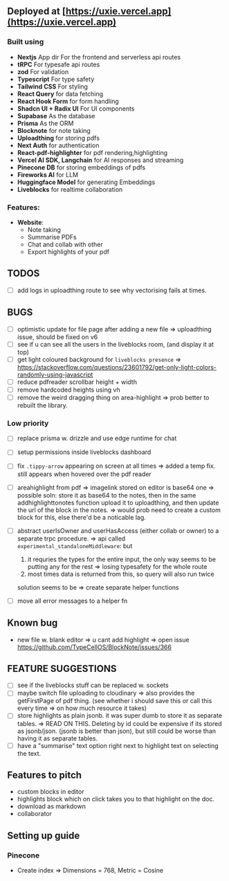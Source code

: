 ## Deployed at [https://uxie.vercel.app](https://uxie.vercel.app)

### Built using

- **Nextjs** App dir For the frontend and serverless api routes
- **tRPC** For typesafe api routes
- **zod** For validation
- **Typescript** For type safety
- **Tailwind CSS** For styling
- **React Query** for data fetching
- **React Hook Form** for form handling
- **Shadcn UI + Radix UI** For UI components
- **Supabase** As the database
- **Prisma** As the ORM
- **Blocknote** for note taking
- **Uploadthing** for storing pdfs
- **Next Auth** for authentication
- **React-pdf-highlighter** for pdf rendering,highlighting
- **Vercel AI SDK, Langchain** for AI responses and streaming
- **Pinecone DB** for storing embeddings of pdfs
- **Fireworks AI** for LLM
- **Huggingface Model** for generating Embeddings
- **Liveblocks** for realtime collaboration

### Features:

- **Website**:
  - Note taking
  - Summarise PDFs
  - Chat and collab with other
  - Export highlights of your pdf

## TODOS

- [ ] add logs in uploadthing route to see why vectorising fails at times.

## BUGS

- [ ] optimistic update for file page after adding a new file => uploadthing issue, should be fixed on v6
- [ ] see if u can see all the users in the liveblocks room, (and display it at top)
- [ ] get light coloured background for `liveblocks presence` => https://stackoverflow.com/questions/23601792/get-only-light-colors-randomly-using-javascript
- [ ] reduce pdfreader scrollbar height + width
- [ ] remove hardcoded heights using vh
- [ ] remove the weird dragging thing on area-highlight => prob better to rebuilt the library.

### Low priority

- [ ] replace prisma w. drizzle and use edge runtime for chat
- [ ] setup permissions inside liveblocks dashboard
- [ ] fix `.tippy-arrow` appearing on screen at all times => added a temp fix. still appears when hovered over the pdf reader
- [ ] areahighlight from pdf => imagelink stored on editor is base64 one => possible soln: store it as base64 to the notes, then in the same addhighlighttonotes function upload it to uploadthing, and then update the url of the block in the notes. => would prob need to create a custom block for this, else there'd be a noticable lag.
- [ ] abstract userIsOwner and userHasAccess (either collab or owner) to a separate trpc procedure. => api called `experimental_standaloneMiddleware`: but

  1. it requries the types for the entire input, the only way seems to be putting any for the rest => losing typesafety for the whole route
  2. most times data is returned from this, so query will also run twice

  solution seems to be => create separate helper functions

- [ ] move all error messages to a helper fn

## Known bug

- new file w. blank editor => u cant add highlight => open issue https://github.com/TypeCellOS/BlockNote/issues/366

## FEATURE SUGGESTIONS

- [ ] see if the liveblocks stuff can be replaced w. sockets
- [ ] maybe switch file uploading to cloudinary => also provides the getFirstPage of pdf thing. (see whether i should save this or call this every time => on how much resource it takes)
- [ ] store highlights as plain jsonb. it was super dumb to store it as separate tables. => READ ON THIS. Deleting by id could be expensive if its stored as jsonb/json. (jsonb is better than json), but still could be worse than having it as separate tables.
- [ ] have a "summarise" text option right next to highlight text on selecting the text.

## Features to pitch

- custom blocks in editor
- highlights block which on click takes you to that highlight on the doc.
- download as markdown
- collaborator

## Setting up guide

### Pinecone

- Create index => Dimensions = 768, Metric = Cosine
